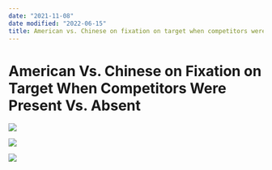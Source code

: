 ```yaml
---
date: "2021-11-08"
date modified: "2022-06-15"
title: American vs. Chinese on fixation on target when competitors were present vs. absent
---
```


# American Vs. Chinese on Fixation on Target When Competitors Were Present Vs. Absent
![](https://i.imgur.com/Kzmharu.png)

![](https://i.imgur.com/oS60Zuv.png)

![](https://i.imgur.com/GnjruCw.png)
